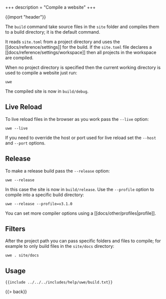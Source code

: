 +++
description = "Compile a website"
+++

{{import "header"}}

The `build` command take source files in the `site` folder and compiles them to a build directory; it is the default command.

It reads `site.toml` from a project directory and uses the [[docs/reference/settings]] for the build. If the `site.toml` file declares a [[docs/reference/settings/workspace]] then all projects in the workspace are compiled.

When no project directory is specified then the current working directory is used to compile a website just run:

```text
uwe
```

The compiled site is now in `build/debug`.

## Live Reload

To live reload files in the browser as you work pass the `--live` option:

```text
uwe --live
```

If you need to override the host or port used for live reload set the `--host` and `--port` options.

## Release

To make a release build pass the `--release` option:

```text
uwe --release
```

In this case the site is now in `build/release`. Use the `--profile` option to compile into a specific build directory:

```text
uwe --release --profile=v3.1.0
```

You can set more compiler options using a [[docs/other/profiles|profile]].

## Filters

After the project path you can pass specific folders and files to compile; for example to only build files in the `site/docs` directory:

```text
uwe . site/docs
```

## Usage

```text
{{include ../../../includes/help/uwe/build.txt}}
```

{{> back}}
